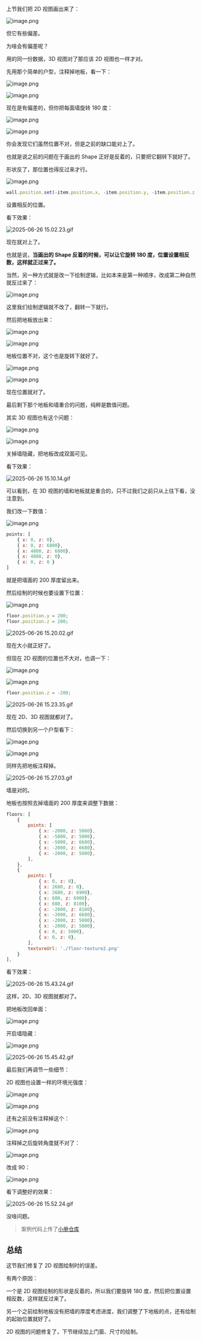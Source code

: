 上节我们把 2D 视图画出来了：

![image.png](https://p3-juejin.byteimg.com/tos-cn-i-k3u1fbpfcp/dec1786c752448a9a8b903843b8adada~tplv-k3u1fbpfcp-jj-mark:0:0:0:0:q75.image#?w=1474&h=1184&s=377093&e=png&b=add9e6)

但它有些偏差。

为啥会有偏差呢？

用的同一份数据，3D 视图对了那应该 2D 视图也一样才对。

先用那个简单的户型，注释掉地板，看一下：


![image.png](https://p1-juejin.byteimg.com/tos-cn-i-k3u1fbpfcp/bb10ba9f151b43b781aefa8073919c55~tplv-k3u1fbpfcp-jj-mark:0:0:0:0:q75.image#?w=1358&h=880&s=159916&e=png&b=1e1e1e)


![image.png](https://p6-juejin.byteimg.com/tos-cn-i-k3u1fbpfcp/c6806defa4d544d49cff1afa15d143dd~tplv-k3u1fbpfcp-jj-mark:0:0:0:0:q75.image#?w=1260&h=906&s=24717&e=png&b=add9e6)

现在是有偏差的，但你把每面墙旋转 180 度：


![image.png](https://p6-juejin.byteimg.com/tos-cn-i-k3u1fbpfcp/3daa0029fc4d44aa8e8095a619d96377~tplv-k3u1fbpfcp-jj-mark:0:0:0:0:q75.image#?w=1192&h=660&s=125845&e=png&b=1f1f1f)


![image.png](https://p3-juejin.byteimg.com/tos-cn-i-k3u1fbpfcp/c63cc4c110d34b3c9fc01cf52984cf7b~tplv-k3u1fbpfcp-jj-mark:0:0:0:0:q75.image#?w=1944&h=1330&s=46259&e=png&b=add9e6)

你会发现它们虽然位置不对，但是之前的缺口能对上了。

也就是说之前的问题在于画出的 Shape 正好是反着的，只要把它翻转下就好了。

形状反了，那位置也得反过来才行。


![image.png](https://p3-juejin.byteimg.com/tos-cn-i-k3u1fbpfcp/df553ee7c9a14a00ad844e23e0497fdc~tplv-k3u1fbpfcp-jj-mark:0:0:0:0:q75.image#?w=1532&h=826&s=145540&e=png&b=1f1f1f)

```javascript
wall.position.set(-item.position.x, -item.position.y, -item.position.z);
```
设置相反的位置。

看下效果：


![2025-06-26 15.02.23.gif](https://p6-juejin.byteimg.com/tos-cn-i-k3u1fbpfcp/269c551522e64f51bada2ac177ab500c~tplv-k3u1fbpfcp-jj-mark:0:0:0:0:q75.image#?w=2362&h=1398&s=2109707&e=gif&f=26&b=a3d1e2)

现在就对上了。

也就是说，**当画出的 Shape 反着的时候，可以让它旋转 180 度，位置设置相反数，这样就正过来了。**

当然，另一种方式就是改一下绘制逻辑，比如本来是第一种顺序，改成第二种自然就反过来了：


![image.png](https://p9-juejin.byteimg.com/tos-cn-i-k3u1fbpfcp/0c435afefe414966bf425999462d0238~tplv-k3u1fbpfcp-jj-mark:0:0:0:0:q75.image#?w=1540&h=564&s=35110&e=png&b=ffffff)

这里我们绘制逻辑就不改了，翻转一下就行。

然后把地板放出来：


![image.png](https://p9-juejin.byteimg.com/tos-cn-i-k3u1fbpfcp/d2b0c8deebc04a8d823d98757402ee91~tplv-k3u1fbpfcp-jj-mark:0:0:0:0:q75.image#?w=968&h=652&s=77558&e=png&b=1f1f1f)

![image.png](https://p3-juejin.byteimg.com/tos-cn-i-k3u1fbpfcp/63646a8fc4364e948e8f7399b8d7c52b~tplv-k3u1fbpfcp-jj-mark:0:0:0:0:q75.image#?w=2104&h=1390&s=595719&e=png&b=add9e6)

地板位置不对，这个也是旋转下就好了。


![image.png](https://p6-juejin.byteimg.com/tos-cn-i-k3u1fbpfcp/603908bfdc09477ca95d0bf31f97db1e~tplv-k3u1fbpfcp-jj-mark:0:0:0:0:q75.image#?w=1212&h=618&s=104323&e=png&b=1f1f1f)


![image.png](https://p3-juejin.byteimg.com/tos-cn-i-k3u1fbpfcp/8d48c6aa63374b6c95c1dfe883598d4e~tplv-k3u1fbpfcp-jj-mark:0:0:0:0:q75.image#?w=1686&h=1174&s=584542&e=png&b=add9e6)

现在位置就对了。

最后剩下那个地板和墙重合的问题，纯粹是数值问题。

其实 3D 视图也有这个问题：


![image.png](https://p9-juejin.byteimg.com/tos-cn-i-k3u1fbpfcp/7c819468a001488e838fd8f2a628cc63~tplv-k3u1fbpfcp-jj-mark:0:0:0:0:q75.image#?w=996&h=512&s=92274&e=png&b=1f1f1f)


![image.png](https://p9-juejin.byteimg.com/tos-cn-i-k3u1fbpfcp/8de34d05be1548ad901ac5097e970bbb~tplv-k3u1fbpfcp-jj-mark:0:0:0:0:q75.image#?w=1112&h=832&s=148665&e=png&b=1f1f1f)

关掉墙隐藏，把地板改成双面可见。

看下效果：


![2025-06-26 15.10.14.gif](https://p3-juejin.byteimg.com/tos-cn-i-k3u1fbpfcp/9ae5d2e7904341fbb42e90acd21ba2c3~tplv-k3u1fbpfcp-jj-mark:0:0:0:0:q75.image#?w=2362&h=1398&s=10643657&e=gif&f=13&b=83c8e6)

可以看到，在 3D 视图的墙和地板就是重合的，只不过我们之前只从上往下看，没注意到。

我们改一下数值：

![image.png](https://p6-juejin.byteimg.com/tos-cn-i-k3u1fbpfcp/115a3c1df66d4f66add4fa1170bb1af7~tplv-k3u1fbpfcp-jj-mark:0:0:0:0:q75.image#?w=856&h=636&s=74334&e=png&b=1f1f1f)

```javascript
points: [
    { x: 0, z: 0},
    { x: 0, z: 6800},
    { x: 4800, z: 6800},
    { x: 4800, z: 0},
    { x: 0, z: 0 }
]
```
就是把墙面的 200 厚度留出来。

然后绘制的时候也要设置下位置：

![image.png](https://p6-juejin.byteimg.com/tos-cn-i-k3u1fbpfcp/6004ce4843ed4360ad3c375e6d7d770b~tplv-k3u1fbpfcp-jj-mark:0:0:0:0:q75.image#?w=1194&h=628&s=129019&e=png&b=1f1f1f)

```javascript
floor.position.y = 200;
floor.position.z = 200;
```

![2025-06-26 15.20.02.gif](https://p3-juejin.byteimg.com/tos-cn-i-k3u1fbpfcp/820569b847bb47a9a3ea6bb75145addd~tplv-k3u1fbpfcp-jj-mark:0:0:0:0:q75.image#?w=2362&h=1398&s=7872168&e=gif&f=15&b=81c8e6)

现在大小就正好了。

但现在 2D 视图的位置也不大对，也调一下：

![image.png](https://p9-juejin.byteimg.com/tos-cn-i-k3u1fbpfcp/0d06d4d6caeb421a8bfb0bd31654373f~tplv-k3u1fbpfcp-jj-mark:0:0:0:0:q75.image#?w=1782&h=1190&s=549933&e=png&b=add9e6)

![image.png](https://p3-juejin.byteimg.com/tos-cn-i-k3u1fbpfcp/8596fb16cd164e73b663414c927a757a~tplv-k3u1fbpfcp-jj-mark:0:0:0:0:q75.image#?w=970&h=550&s=86905&e=png&b=1f1f1f)

```javascript
floor.position.z = -200;
```

![2025-06-26 15.23.35.gif](https://p9-juejin.byteimg.com/tos-cn-i-k3u1fbpfcp/ec9a17fe626343e9a45f602d214b13e1~tplv-k3u1fbpfcp-jj-mark:0:0:0:0:q75.image#?w=2362&h=1398&s=11256368&e=gif&f=33&b=a3d1e1)

现在 2D、3D 视图就都对了。

然后切换到另一个户型看下：

![image.png](https://p9-juejin.byteimg.com/tos-cn-i-k3u1fbpfcp/9f258d8b6a4549659e3467b7be483a64~tplv-k3u1fbpfcp-jj-mark:0:0:0:0:q75.image#?w=820&h=248&s=38687&e=png&b=1f1f1f)


![image.png](https://p3-juejin.byteimg.com/tos-cn-i-k3u1fbpfcp/bea01ffb44f14dd796fa02b6930c0759~tplv-k3u1fbpfcp-jj-mark:0:0:0:0:q75.image#?w=1062&h=794&s=109590&e=png&b=1f1f1f)

同样先把地板注释掉。


![2025-06-26 15.27.03.gif](https://p1-juejin.byteimg.com/tos-cn-i-k3u1fbpfcp/388ddcb34ec74070b00435f6d454cbd5~tplv-k3u1fbpfcp-jj-mark:0:0:0:0:q75.image#?w=2362&h=1398&s=2428745&e=gif&f=20&b=86cae7)

墙是对的。

地板也按照去掉墙面的 200 厚度来调整下数据：

```javascript
floors: [
    {
        points: [
            { x: -2000, z: 5000},
            { x: -5000, z: 5000},
            { x: -5000, z: 6680},
            { x: -2000, z: 6680},
            { x: -2000, z: 5000},
        ],
    },
    {
        points: [
            { x: 0, z: 0},
            { x: 2680, z: 0},
            { x: 2680, z: 6900},
            { x: 680, z: 6900},
            { x: 680, z: 8100},
            { x: -2000, z: 8100},
            { x: -2000, z: 6680},
            { x: -2000, z: 5000},
            { x: -2000, z: 5000},
            { x: 0, z: 5000},
            { x: 0, z: 0},
        ],
        textureUrl: './floor-texture2.png'
    }
],
```
看下效果：

![2025-06-26 15.43.24.gif](https://p6-juejin.byteimg.com/tos-cn-i-k3u1fbpfcp/c00d6eff832944b0ac2bbe28887e73f7~tplv-k3u1fbpfcp-jj-mark:0:0:0:0:q75.image#?w=2362&h=1398&s=9246539&e=gif&f=27&b=a3d1e1)

这样，2D、3D 视图就都对了。

把地板改回单面：


![image.png](https://p1-juejin.byteimg.com/tos-cn-i-k3u1fbpfcp/e2f46833cf0e4653884638f57a1f788a~tplv-k3u1fbpfcp-jj-mark:0:0:0:0:q75.image#?w=1094&h=526&s=100523&e=png&b=1f1f1f)

开启墙隐藏：


![image.png](https://p1-juejin.byteimg.com/tos-cn-i-k3u1fbpfcp/c3c2c50608914e75956e2b02f150e41d~tplv-k3u1fbpfcp-jj-mark:0:0:0:0:q75.image#?w=832&h=576&s=96843&e=png&b=1f1f1f)


![2025-06-26 15.45.42.gif](https://p1-juejin.byteimg.com/tos-cn-i-k3u1fbpfcp/571310171a384f258184d11278b933ea~tplv-k3u1fbpfcp-jj-mark:0:0:0:0:q75.image#?w=2362&h=1398&s=19599892&e=gif&f=47&b=e8f5fc)

最后我们再调节一些细节：

2D 视图也设置一样的环境光强度：


![image.png](https://p1-juejin.byteimg.com/tos-cn-i-k3u1fbpfcp/bf7e67c2ad1f4cf79b33aff8db212337~tplv-k3u1fbpfcp-jj-mark:0:0:0:0:q75.image#?w=1344&h=516&s=122087&e=png&b=1f1f1f)


![image.png](https://p9-juejin.byteimg.com/tos-cn-i-k3u1fbpfcp/a81d1de5a26d4afda69ffdab1eeea38d~tplv-k3u1fbpfcp-jj-mark:0:0:0:0:q75.image#?w=1664&h=1236&s=356103&e=png&b=add9e6)

还有之前没有注释掉这个：


![image.png](https://p3-juejin.byteimg.com/tos-cn-i-k3u1fbpfcp/d6f386db38d54bdb99efb1b5b6e1e7f6~tplv-k3u1fbpfcp-jj-mark:0:0:0:0:q75.image#?w=1330&h=590&s=138020&e=png&b=1f1f1f)

注释掉之后旋转角度就不对了：


![image.png](https://p9-juejin.byteimg.com/tos-cn-i-k3u1fbpfcp/846a2cc969304c7ab516b50cf4bbd7b7~tplv-k3u1fbpfcp-jj-mark:0:0:0:0:q75.image#?w=1886&h=1406&s=455984&e=png&b=add9e6)

改成 90：


![image.png](https://p3-juejin.byteimg.com/tos-cn-i-k3u1fbpfcp/bc939b52a02145d0bd828a4201c1d3fd~tplv-k3u1fbpfcp-jj-mark:0:0:0:0:q75.image#?w=1174&h=476&s=92447&e=png&b=1f1f1f)

看下调整好的效果：

![2025-06-26 15.52.24.gif](https://p3-juejin.byteimg.com/tos-cn-i-k3u1fbpfcp/7509196ebb9d4ecba48ddeb80d8d3405~tplv-k3u1fbpfcp-jj-mark:0:0:0:0:q75.image#?w=2362&h=1398&s=14441352&e=gif&f=41&b=87cae7)

没啥问题。

>案例代码上传了[小册仓库](https://github.com/QuarkGluonPlasma/threejs-course-code/tree/main/home-decoration-editor)


## 总结

这节我们修复了 2D 视图绘制时的误差。

有两个原因：

一个是 2D 视图绘制的形状是反着的，所以我们要旋转 180 度，然后把位置设置相反数，这样就反过来了。

另一个之前绘制地板没有把墙的厚度考虑进度，我们调整了下地板的点，还有绘制的起始位置就好了。

2D 视图的问题修复了，下节继续加上门窗、尺寸的绘制。
